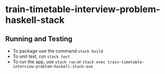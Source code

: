 # train-timetable-interview-problem-haskell-stack

## Running and Testing

* To package use the command `stack build`
* To unit test, run `stack test`
* To run the app, use `stack run` or `stack exec train-timetable-interview-problem-haskell-stack-exe`